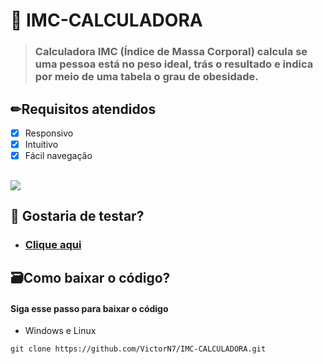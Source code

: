 # 🔬 IMC-CALCULADORA


> ### Calculadora IMC (Índice de Massa Corporal) calcula se uma pessoa está no peso ideal, trás o resultado e indica por meio de uma tabela o grau de obesidade. 


## ✏Requisitos atendidos

- [x] Responsivo
- [x] Intuitivo
- [x] Fácil navegação
##
<img src="https://user-images.githubusercontent.com/78637454/142748001-04b498b6-6f49-40b2-af99-7b8b15ed2f33.gif">



## 🚀 Gostaria de testar?

- ### [Clique aqui](https://victorn7.github.io/IMC-CALCULADORA/)

## 🗃Como baixar o código?

#### Siga esse passo para baixar o código

 - Windows e Linux

```
git clone https://github.com/VictorN7/IMC-CALCULADORA.git
```

